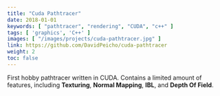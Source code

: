 ```yaml
---
title: "Cuda Pathtracer"
date: 2018-01-01
keywords: [ "pathtracer", "rendering", "CUDA", "c++" ]
tags: [ 'graphics', 'C++' ]
images: [ "/images/projects/cuda-pathtracer.jpg" ]
link: https://github.com/DavidPeicho/cuda-pathtracer
weight: 2
toc: false
---
```


First hobby pathtracer written in CUDA. Contains a limited amount of features,
including <b>Texturing</b>, <b>Normal Mapping</b>, <b>IBL</b>, and <b>Depth Of Field</b>.

<!--more-->
